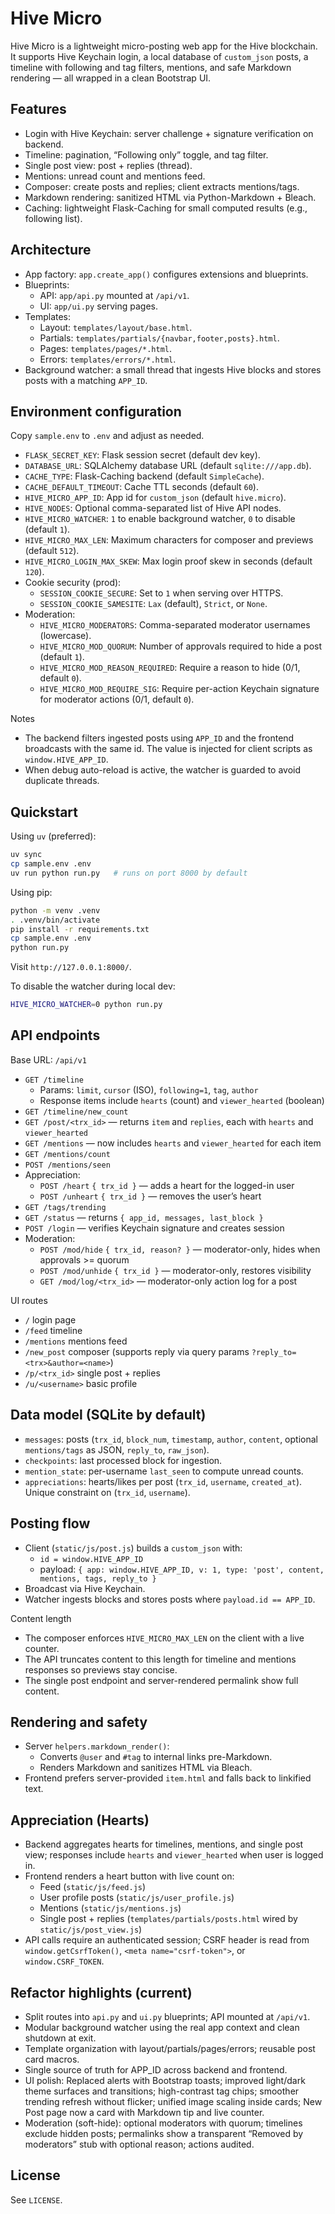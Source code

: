 # Hive Micro

Hive Micro is a lightweight micro-posting web app for the Hive blockchain. It supports Hive Keychain login, a local database of `custom_json` posts, a timeline with following and tag filters, mentions, and safe Markdown rendering — all wrapped in a clean Bootstrap UI.

## Features

- Login with Hive Keychain: server challenge + signature verification on backend.
- Timeline: pagination, “Following only” toggle, and tag filter.
- Single post view: post + replies (thread).
- Mentions: unread count and mentions feed.
- Composer: create posts and replies; client extracts mentions/tags.
- Markdown rendering: sanitized HTML via Python-Markdown + Bleach.
- Caching: lightweight Flask-Caching for small computed results (e.g., following list).

## Architecture

- App factory: `app.create_app()` configures extensions and blueprints.
- Blueprints:
  - API: `app/api.py` mounted at `/api/v1`.
  - UI: `app/ui.py` serving pages.
- Templates:
  - Layout: `templates/layout/base.html`.
  - Partials: `templates/partials/{navbar,footer,posts}.html`.
  - Pages: `templates/pages/*.html`.
  - Errors: `templates/errors/*.html`.
- Background watcher: a small thread that ingests Hive blocks and stores posts with a matching `APP_ID`.

## Environment configuration

Copy `sample.env` to `.env` and adjust as needed.

- `FLASK_SECRET_KEY`: Flask session secret (default dev key).
- `DATABASE_URL`: SQLAlchemy database URL (default `sqlite:///app.db`).
- `CACHE_TYPE`: Flask-Caching backend (default `SimpleCache`).
- `CACHE_DEFAULT_TIMEOUT`: Cache TTL seconds (default `60`).
- `HIVE_MICRO_APP_ID`: App id for `custom_json` (default `hive.micro`).
- `HIVE_NODES`: Optional comma-separated list of Hive API nodes.
- `HIVE_MICRO_WATCHER`: `1` to enable background watcher, `0` to disable (default `1`).
- `HIVE_MICRO_MAX_LEN`: Maximum characters for composer and previews (default `512`).
- `HIVE_MICRO_LOGIN_MAX_SKEW`: Max login proof skew in seconds (default `120`).
- Cookie security (prod):
  - `SESSION_COOKIE_SECURE`: Set to `1` when serving over HTTPS.
  - `SESSION_COOKIE_SAMESITE`: `Lax` (default), `Strict`, or `None`.
- Moderation:
  - `HIVE_MICRO_MODERATORS`: Comma-separated moderator usernames (lowercase).
  - `HIVE_MICRO_MOD_QUORUM`: Number of approvals required to hide a post (default `1`).
  - `HIVE_MICRO_MOD_REASON_REQUIRED`: Require a reason to hide (0/1, default `0`).
  - `HIVE_MICRO_MOD_REQUIRE_SIG`: Require per-action Keychain signature for moderator actions (0/1, default `0`).

Notes

- The backend filters ingested posts using `APP_ID` and the frontend broadcasts with the same id. The value is injected for client scripts as `window.HIVE_APP_ID`.
- When debug auto-reload is active, the watcher is guarded to avoid duplicate threads.

## Quickstart

Using `uv` (preferred):

```bash
uv sync
cp sample.env .env
uv run python run.py   # runs on port 8000 by default
```

Using pip:

```bash
python -m venv .venv
. .venv/bin/activate
pip install -r requirements.txt
cp sample.env .env
python run.py
```

Visit `http://127.0.0.1:8000/`.

To disable the watcher during local dev:

```bash
HIVE_MICRO_WATCHER=0 python run.py
```

## API endpoints

Base URL: `/api/v1`

- `GET /timeline`
  - Params: `limit`, `cursor` (ISO), `following=1`, `tag`, `author`
  - Response items include `hearts` (count) and `viewer_hearted` (boolean)
- `GET /timeline/new_count`
- `GET /post/<trx_id>` — returns `item` and `replies`, each with `hearts` and `viewer_hearted`
- `GET /mentions` — now includes `hearts` and `viewer_hearted` for each item
- `GET /mentions/count`
- `POST /mentions/seen`
- Appreciation:
  - `POST /heart` `{ trx_id }` — adds a heart for the logged-in user
  - `POST /unheart` `{ trx_id }` — removes the user’s heart
- `GET /tags/trending`
- `GET /status` — returns `{ app_id, messages, last_block }`
- `POST /login` — verifies Keychain signature and creates session
- Moderation:
  - `POST /mod/hide` `{ trx_id, reason? }` — moderator-only, hides when approvals >= quorum
  - `POST /mod/unhide` `{ trx_id }` — moderator-only, restores visibility
  - `GET /mod/log/<trx_id>` — moderator-only action log for a post

UI routes

- `/` login page
- `/feed` timeline
- `/mentions` mentions feed
- `/new_post` composer (supports reply via query params `?reply_to=<trx>&author=<name>`)
- `/p/<trx_id>` single post + replies
- `/u/<username>` basic profile

## Data model (SQLite by default)

- `messages`: posts (`trx_id`, `block_num`, `timestamp`, `author`, `content`, optional `mentions/tags` as JSON, `reply_to`, `raw_json`).
- `checkpoints`: last processed block for ingestion.
- `mention_state`: per-username `last_seen` to compute unread counts.
- `appreciations`: hearts/likes per post (`trx_id`, `username`, `created_at`). Unique constraint on (`trx_id`, `username`).

## Posting flow

- Client (`static/js/post.js`) builds a `custom_json` with:
  - `id = window.HIVE_APP_ID`
  - payload: `{ app: window.HIVE_APP_ID, v: 1, type: 'post', content, mentions, tags, reply_to }`
- Broadcast via Hive Keychain.
- Watcher ingests blocks and stores posts where `payload.id == APP_ID`.

Content length

- The composer enforces `HIVE_MICRO_MAX_LEN` on the client with a live counter.
- The API truncates content to this length for timeline and mentions responses so previews stay concise.
- The single post endpoint and server-rendered permalink show full content.

## Rendering and safety

- Server `helpers.markdown_render()`:
  - Converts `@user` and `#tag` to internal links pre-Markdown.
  - Renders Markdown and sanitizes HTML via Bleach.
- Frontend prefers server-provided `item.html` and falls back to linkified text.

## Appreciation (Hearts)

- Backend aggregates hearts for timelines, mentions, and single post view; responses include `hearts` and `viewer_hearted` when user is logged in.
- Frontend renders a heart button with live count on:
  - Feed (`static/js/feed.js`)
  - User profile posts (`static/js/user_profile.js`)
  - Mentions (`static/js/mentions.js`)
  - Single post + replies (`templates/partials/posts.html` wired by `static/js/post_view.js`)
- API calls require an authenticated session; CSRF header is read from `window.getCsrfToken()`, `<meta name="csrf-token">`, or `window.CSRF_TOKEN`.

## Refactor highlights (current)

- Split routes into `api.py` and `ui.py` blueprints; API mounted at `/api/v1`.
- Modular background watcher using the real app context and clean shutdown at exit.
- Template organization with layout/partials/pages/errors; reusable post card macros.
- Single source of truth for APP_ID across backend and frontend.
- UI polish: Replaced alerts with Bootstrap toasts; improved light/dark theme surfaces and transitions; high-contrast tag chips; smoother trending refresh without flicker; unified image scaling inside cards; New Post page now a card with Markdown tip and live counter.
- Moderation (soft-hide): optional moderators with quorum; timelines exclude hidden posts; permalinks show a transparent “Removed by moderators” stub with optional reason; actions audited.

## License

See `LICENSE`.
